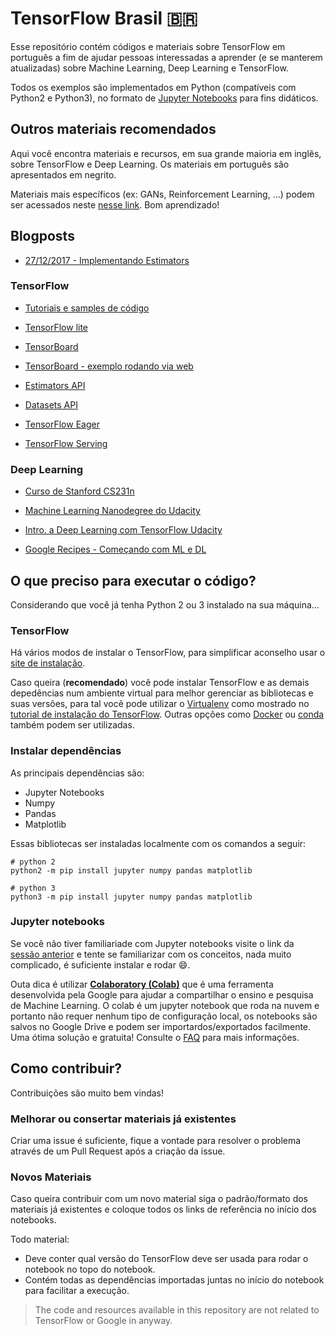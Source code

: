 # TensorFlow Brasil :brazil:

Esse repositório contém códigos e materiais sobre TensorFlow em português a fim de ajudar pessoas interessadas a aprender (e se manterem atualizadas) sobre Machine Learning, Deep Learning e TensorFlow.

Todos os exemplos são implementados em Python (compatíveis com Python2 e Python3), no formato de [Jupyter Notebooks](http://jupyter-notebook-beginner-guide.readthedocs.io/en/latest/what_is_jupyter.html) para fins didáticos.

## Outros materiais recomendados

Aqui você encontra materiais e recursos, em sua grande maioria em inglês, sobre TensorFlow e Deep Learning. Os materiais em português são apresentados em negrito.

Materiais mais específicos (ex: GANs, Reinforcement Learning, ...) podem ser acessados neste [nesse link](https://github.com/mari-linhares/DeepLearning). Bom aprendizado!

## Blogposts

 * [27/12/2017 - Implementando Estimators](https://medium.com/@mariannelinharesm/tensorflow-v1-4-0-estimators-parte-1-1a58bbfc13ae)

### TensorFlow

 * [Tutoriais e samples de código](https://www.tensorflow.org)

 * [TensorFlow lite](https://www.tensorflow.org/mobile/tflite/)

 * [TensorBoard](https://www.tensorflow.org/get_started/summaries_and_tensorboard)

 * [TensorBoard - exemplo rodando via web](projector.tensorflow.org)

 * [Estimators API](https://www.tensorflow.org/extend/estimators)

 * [Datasets API](https://www.tensorflow.org/programmers_guide/datasets)

 * [TensorFlow Eager](https://github.com/tensorflow/tensorflow/blob/master/tensorflow/contrib/eager/README.md)

 * [TensorFlow Serving](https://www.tensorflow.org/serving/)

### Deep Learning

 * [Curso de Stanford CS231n](https://cs231n.github.io)

 * [Machine Learning Nanodegree do Udacity](https://goo.gl/ODpXj4)

 * [Intro. a Deep Learning com TensorFlow Udacity](https://goo.gl/iHssII)

 * [Google Recipes - Começando com ML e DL](https://goo.gl/KewA03)


## O que preciso para executar o código?

Considerando que você já tenha Python 2 ou 3 instalado na sua máquina...

### TensorFlow

Há vários modos de instalar o TensorFlow, para simplificar aconselho usar o [site de instalação](https://www.tensorflow.org/install/).

Caso queira (**recomendado**) você pode instalar TensorFlow e as demais depedências num ambiente virtual para melhor gerenciar as bibliotecas e suas versões, para tal você pode utilizar o [Virtualenv](https://virtualenv.pypa.io/en/stable/) como mostrado no [tutorial de instalação do TensorFlow](https://www.tensorflow.org/install/install_linux#installing_with_virtualenv). Outras opções como [Docker](https://www.docker.com/) ou [conda](https://conda.io/docs/index.html) também podem ser utilizadas.

### Instalar dependências

As principais dependências são:
  * Jupyter Notebooks
  * Numpy
  * Pandas
  * Matplotlib

Essas bibliotecas ser instaladas localmente com os comandos a seguir:
```
# python 2
python2 -m pip install jupyter numpy pandas matplotlib
```
```
# python 3
python3 -m pip install jupyter numpy pandas matplotlib
```

### Jupyter notebooks

Se você não tiver familiariade com Jupyter notebooks visite o link da [sessão anterior](https://github.com/mari-linhares/tensorflow-brasil#tensorflow-brasil-brazil) e tente se familiarizar com os conceitos, nada muito complicado, é suficiente instalar e rodar :smile:.

Outa dica é utilizar [**Colaboratory (Colab)**](https://colaboratory.jupyter.org) que é uma ferramenta desenvolvida pela Google para ajudar a compartilhar o ensino e pesquisa de Machine Learning. O colab é um jupyter notebook que roda na nuvem e portanto não requer nenhum tipo de configuração local, os notebooks são salvos no Google Drive e podem ser importardos/exportados facilmente. Uma ótima solução e gratuita! Consulte o [FAQ](https://research.google.com/colaboratory/faq.html) para mais informações.

## Como contribuir?

Contribuições são muito bem vindas!

### Melhorar ou consertar materiais já existentes

Criar uma issue é suficiente, fique a vontade para resolver o problema através de um Pull Request após a criação da issue.

### Novos Materiais

Caso queira contribuir com um novo material siga o padrão/formato dos materiais já existentes e coloque todos os links de referência no início dos notebooks.

Todo material:

* Deve conter qual versão do TensorFlow deve ser usada para rodar o notebook no topo do notebook.
* Contém todas as dependências importadas juntas no início do notebook para facilitar a execução.

> The code and resources available in this repository are not related to TensorFlow or Google in anyway.
